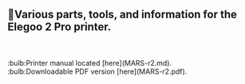 ## :milky_way:Various parts, tools, and information for the Elegoo 2 Pro printer.
<br>
<br>
:bulb:Printer manual located [here](MARS-r2.md).
<br>
:bulb:Downloadable PDF version [here](MARS-r2.pdf).
